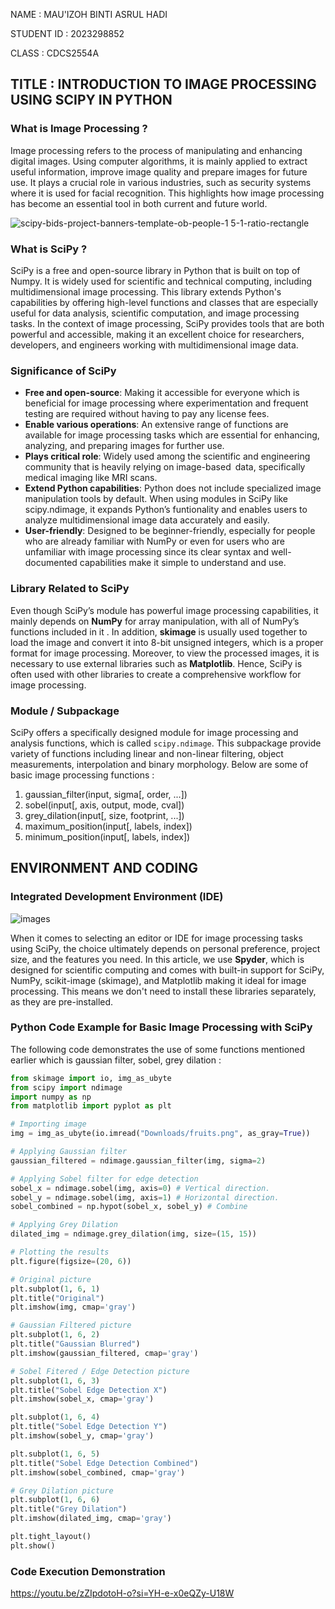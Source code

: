 NAME : MAU'IZOH BINTI ASRUL HADI

STUDENT ID : 2023298852

CLASS : CDCS2554A
## TITLE : INTRODUCTION TO IMAGE PROCESSING USING SCIPY IN PYTHON
### What is Image Processing ?
Image processing refers to the process of manipulating and enhancing digital images. Using computer algorithms, it is mainly applied to extract useful information, improve image quality and prepare images for future use. It plays a crucial role in various industries, such as security systems where it is used for facial recognition. This highlights how image processing has become an essential tool in both current and future world. 

![scipy-bids-project-banners-template-ob-people-1 5-1-ratio-rectangle](https://github.com/user-attachments/assets/2bb4894c-5e72-408e-9450-7ad0eb23dd58)
### What is SciPy ?
SciPy is a free and open-source library in Python that is built on top of Numpy. It is widely used for scientific and technical computing, including multidimensional image processing. This library extends Python's capabilities by offering high-level functions and classes that are especially useful for data analysis, scientific computation, and image processing tasks. In the context of image processing, SciPy provides tools that are both powerful and accessible, making it an excellent choice for researchers, developers, and engineers working with multidimensional image data.
### Significance of SciPy
- **Free and open-source**: Making it accessible for everyone which is beneficial for image processing where experimentation and frequent testing are required without having to pay any license fees.
- **Enable various operations**: An extensive range of functions are available for image processing tasks which are essential for enhancing, analyzing, and preparing images for further use.
- **Plays critical role**: Widely used among the scientific and engineering community that is heavily relying on image-based data, specifically medical imaging like MRI scans.
- **Extend Python capabilities**: Python does not include specialized image manipulation tools by default. When using modules in SciPy like scipy.ndimage, it expands Python’s funtionality and enables users to analyze multidimensional image data accurately and easily.
- **User-friendly**: Designed to be beginner-friendly, especially for people who are already familiar with NumPy or even for users who are unfamiliar with image processing since its clear syntax and well-documented capabilities make it simple to understand and use.
### Library Related to SciPy
Even though SciPy’s module has powerful image processing capabilities, it mainly depends on **NumPy** for array manipulation, with all of NumPy’s functions included in it . In addition, **skimage** is usually used together to load the image and convert it into 8-bit unsigned integers, which is a proper format for image processing. Moreover, to view the processed images, it is necessary to use external libraries such as **Matplotlib**. Hence, SciPy is often used with other libraries to create a comprehensive workflow for image processing.
### Module / Subpackage
SciPy offers a specifically designed module for image processing and analysis functions, which is called ```scipy.ndimage```. This subpackage provide variety of functions including linear and non-linear filtering, object measurements, interpolation and binary morphology. Below are some of basic image processing functions : 
1) gaussian_filter(input, sigma[, order, ...])
3) sobel(input[, axis, output, mode, cval])
4) grey_dilation(input[, size, footprint, ...])
5) maximum_position(input[, labels, index])
6) minimum_position(input[, labels, index])
## ENVIRONMENT AND CODING 
### Integrated Development Environment (IDE)
![images](https://github.com/user-attachments/assets/32ccb994-634d-4d1a-a56b-0a7faa691361)

When it comes to selecting an editor or IDE for image processing tasks using SciPy, the choice ultimately depends on personal preference, project size, and the features you need. In this article, we use **Spyder**, which is designed for scientific computing and comes with built-in support for SciPy, NumPy, scikit-image (skimage), and Matplotlib making it ideal for image processing. This means we don't need to install these libraries separately, as they are pre-installed.
### Python Code Example for Basic Image Processing with SciPy
The following code demonstrates the use of some functions mentioned earlier which is gaussian filter, sobel, grey dilation : 
``` py
from skimage import io, img_as_ubyte
from scipy import ndimage
import numpy as np
from matplotlib import pyplot as plt

# Importing image
img = img_as_ubyte(io.imread("Downloads/fruits.png", as_gray=True))

# Applying Gaussian filter
gaussian_filtered = ndimage.gaussian_filter(img, sigma=2)

# Applying Sobel filter for edge detection
sobel_x = ndimage.sobel(img, axis=0) # Vertical direction.
sobel_y = ndimage.sobel(img, axis=1) # Horizontal direction.
sobel_combined = np.hypot(sobel_x, sobel_y) # Combine

# Applying Grey Dilation
dilated_img = ndimage.grey_dilation(img, size=(15, 15))

# Plotting the results
plt.figure(figsize=(20, 6))

# Original picture
plt.subplot(1, 6, 1)
plt.title("Original")
plt.imshow(img, cmap='gray')

# Gaussian Filtered picture
plt.subplot(1, 6, 2)
plt.title("Gaussian Blurred")
plt.imshow(gaussian_filtered, cmap='gray')

# Sobel Fitered / Edge Detection picture
plt.subplot(1, 6, 3)
plt.title("Sobel Edge Detection X")
plt.imshow(sobel_x, cmap='gray')

plt.subplot(1, 6, 4)
plt.title("Sobel Edge Detection Y")
plt.imshow(sobel_y, cmap='gray')

plt.subplot(1, 6, 5)
plt.title("Sobel Edge Detection Combined")
plt.imshow(sobel_combined, cmap='gray')

# Grey Dilation picture
plt.subplot(1, 6, 6)
plt.title("Grey Dilation")
plt.imshow(dilated_img, cmap='gray')

plt.tight_layout()
plt.show()
```
### Code Execution Demonstration
https://youtu.be/zZIpdotoH-o?si=YH-e-x0eQZy-U18W

